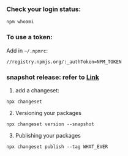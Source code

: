 
### Check your login status:

`npm whoami`

### To use a token:

Add in `~/.npmrc`:

`//registry.npmjs.org/:_authToken=NPM_TOKEN`

### snapshot release: refer to [Link](https://github.com/changesets/changesets/blob/main/docs/snapshot-releases.md)

1. add a changeset:

`npx changeset`

2. Versioning your packages

`npx changeset version --snapshot`

3. Publishing your packages

`npx changeset publish --tag WHAT_EVER`